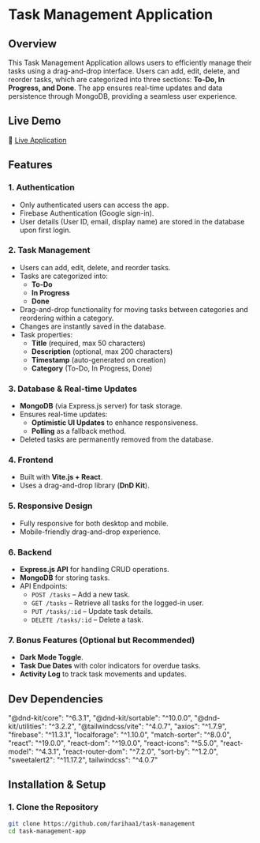 # Task Management Application

## Overview
This Task Management Application allows users to efficiently manage their tasks using a drag-and-drop interface. Users can add, edit, delete, and reorder tasks, which are categorized into three sections: **To-Do, In Progress, and Done**. The app ensures real-time updates and data persistence through MongoDB, providing a seamless user experience.

## Live Demo
🔗 [Live Application](https://task-management-2222.netlify.app/)

## Features
### 1. Authentication
- Only authenticated users can access the app.
- Firebase Authentication (Google sign-in).
- User details (User ID, email, display name) are stored in the database upon first login.

### 2. Task Management
- Users can add, edit, delete, and reorder tasks.
- Tasks are categorized into:
  - **To-Do**
  - **In Progress**
  - **Done**
- Drag-and-drop functionality for moving tasks between categories and reordering within a category.
- Changes are instantly saved in the database.
- Task properties:
  - **Title** (required, max 50 characters)
  - **Description** (optional, max 200 characters)
  - **Timestamp** (auto-generated on creation)
  - **Category** (To-Do, In Progress, Done)

### 3. Database & Real-time Updates
- **MongoDB** (via Express.js server) for task storage.
- Ensures real-time updates:
  - **Optimistic UI Updates** to enhance responsiveness.
  - **Polling** as a fallback method.
- Deleted tasks are permanently removed from the database.

### 4. Frontend
- Built with **Vite.js + React**.
- Uses a drag-and-drop library (**DnD Kit**).

### 5. Responsive Design
- Fully responsive for both desktop and mobile.
- Mobile-friendly drag-and-drop experience.

### 6. Backend
- **Express.js API** for handling CRUD operations.
- **MongoDB** for storing tasks.
- API Endpoints:
  - `POST /tasks` – Add a new task.
  - `GET /tasks` – Retrieve all tasks for the logged-in user.
  - `PUT /tasks/:id` – Update task details.
  - `DELETE /tasks/:id` – Delete a task.

### 7. Bonus Features (Optional but Recommended)
- **Dark Mode Toggle**.
- **Task Due Dates** with color indicators for overdue tasks.
- **Activity Log** to track task movements and updates.

## Dev Dependencies
 "@dnd-kit/core": "^6.3.1",
 "@dnd-kit/sortable": "^10.0.0",
 "@dnd-kit/utilities": "^3.2.2",
 "@tailwindcss/vite": "^4.0.7",
 "axios": "^1.7.9",
 "firebase": "^11.3.1",
 "localforage": "^1.10.0",
 "match-sorter": "^8.0.0",
 "react": "^19.0.0",
 "react-dom": "^19.0.0",
 "react-icons": "^5.5.0",
 "react-model": "^4.3.1",
 "react-router-dom": "^7.2.0",
 "sort-by": "^1.2.0",
 "sweetalert2": "^11.17.2",
 tailwindcss": "^4.0.7"

## Installation & Setup
### 1. Clone the Repository
```sh
git clone https://github.com/farihaa1/task-management
cd task-management-app
